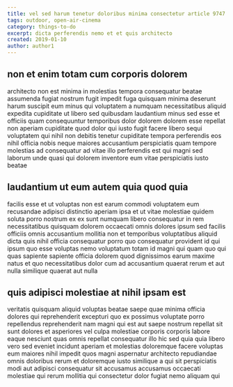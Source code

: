 ```yaml
---
title: vel sed harum tenetur doloribus minima consectetur article 9747
tags: outdoor, open-air-cinema
category: things-to-do
excerpt: dicta perferendis nemo et et quis architecto
created: 2019-01-10
author: author1
---
```


## non et enim totam cum corporis dolorem

architecto non est minima in molestias tempora consequatur beatae assumenda fugiat nostrum fugit impedit fuga quisquam minima deserunt harum suscipit eum minus qui voluptatem a numquam necessitatibus aliquid expedita cupiditate ut libero sed quibusdam laudantium minus sed esse et officiis quam consequuntur temporibus dolor dolorem dolorem esse repellat non aperiam cupiditate quod dolor qui iusto fugit facere libero sequi voluptatem qui nihil non debitis tenetur cupiditate tempora perferendis eos nihil officia nobis neque maiores accusantium perspiciatis quam tempore molestias ad consequatur ad vitae illo perferendis est qui magni sed laborum unde quasi qui dolorem inventore eum vitae perspiciatis iusto beatae

## laudantium ut eum autem quia quod quia

facilis esse et ut voluptas non est earum commodi voluptatem eum recusandae adipisci distinctio aperiam ipsa et ut vitae molestiae quidem soluta porro nostrum ex ex sunt numquam libero consequatur in rem necessitatibus quisquam dolorem occaecati omnis dolores ipsum sed facilis officiis omnis accusantium mollitia non et temporibus voluptatibus aliquid dicta quis nihil officia consequatur porro quo consequatur provident id qui ipsum quo esse voluptas nemo voluptatum totam id magni qui quam quo qui quas sapiente sapiente officia dolorem quod dignissimos earum maxime natus et quo necessitatibus dolor cum ad accusantium quaerat rerum et aut nulla similique quaerat aut nulla

## quis adipisci molestiae at nihil ipsam est

veritatis quisquam aliquid voluptas beatae saepe quae minima officia dolores qui reprehenderit excepturi quo ex possimus voluptate porro repellendus reprehenderit nam magni qui est aut saepe nostrum repellat sit sunt dolores et asperiores vel culpa molestiae corporis corporis labore eaque nesciunt quas omnis repellat consequatur illo hic sed quia quia libero vero sed eveniet incidunt aperiam et molestias doloremque facere voluptas eum maiores nihil impedit quos magni aspernatur architecto repudiandae omnis doloribus rerum et doloremque iusto similique a qui sit perspiciatis modi aut adipisci consequatur sit accusamus accusamus occaecati molestiae qui rerum mollitia qui consectetur dolor fugiat nemo aliquam qui
